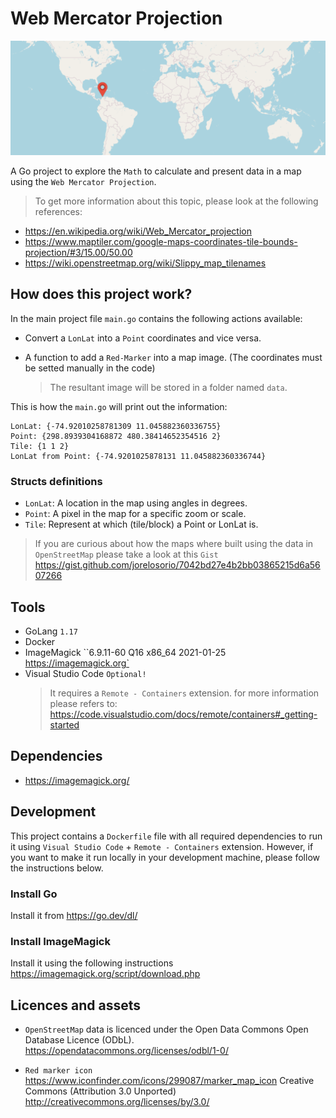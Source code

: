# Web Mercator Projection

![WorldMap](https://github.com/jorelosorio/web-mercator-projection/blob/main/assets/cover.png?raw=true)

A Go project to explore the `Math` to calculate and present data in a map using the `Web Mercator Projection`.

> To get more information about this topic, please look at the following references: 

- https://en.wikipedia.org/wiki/Web_Mercator_projection
- https://www.maptiler.com/google-maps-coordinates-tile-bounds-projection/#3/15.00/50.00
- https://wiki.openstreetmap.org/wiki/Slippy_map_tilenames

## How does this project work?

In the main project file `main.go` contains the following actions available:

- Convert a `LonLat` into a `Point` coordinates and vice versa.

- A function to add a `Red-Marker` into a map image. (The coordinates must be setted manually in the code)
    > The resultant image will be stored in a folder named `data`.

This is how the `main.go` will print out the information:

    LonLat: {-74.92010258781309 11.045882360336755}
    Point: {298.8939304168872 480.38414652354516 2}
    Tile: {1 1 2}
    LonLat from Point: {-74.9201025878131 11.045882360336744}

### Structs definitions

- `LonLat`: A location in the map using angles in degrees.
- `Point`: A pixel in the map for a specific zoom or scale.
- `Tile`: Represent at which (tile/block) a Point or LonLat is.

> If you are curious about how the maps where built using the data in `OpenStreetMap` please take a look at this `Gist` https://gist.github.com/jorelosorio/7042bd27e4b2bb03865215d6a5607266

## Tools

- GoLang `1.17`
- Docker
- ImageMagick ``6.9.11-60 Q16 x86_64 2021-01-25 https://imagemagick.org`
- Visual Studio Code `Optional!`
    > It requires a `Remote - Containers` extension. for more information please refers to: https://code.visualstudio.com/docs/remote/containers#_getting-started

## Dependencies

- https://imagemagick.org/

## Development

This project contains a `Dockerfile` file with all required dependencies to run it using `Visual Studio Code` + `Remote - Containers` extension.
However, if you want to make it run locally in your development machine, please follow the instructions below.

### Install Go

Install it from https://go.dev/dl/

### Install ImageMagick

Install it using the following instructions https://imagemagick.org/script/download.php

## Licences and assets

- `OpenStreetMap` data is licenced under the Open Data Commons Open Database Licence (ODbL). https://opendatacommons.org/licenses/odbl/1-0/

- `Red marker icon` https://www.iconfinder.com/icons/299087/marker_map_icon Creative Commons (Attribution 3.0 Unported) http://creativecommons.org/licenses/by/3.0/